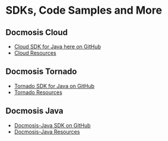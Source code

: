 # SDKs, Code Samples and More


## Docmosis Cloud
 - [Cloud SDK for Java here on GitHub](https://github.com/Docmosis/render-client-sdk)
 - [Cloud Resources](https://resources.docmosis.com/)


## Docmosis Tornado
- [Tornado SDK for Java on GitHub]()
- [Tornado Resources](https://resources.docmosis.com/)

## Docmosis Java
- [Docmosis-Java SDK on GitHub]()
- [Docmosis-Java Resources](https://resources.docmosis.com/)

